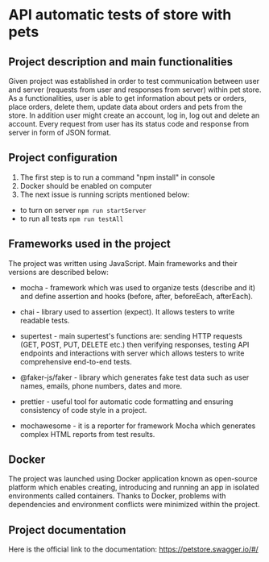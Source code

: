 # API automatic tests of store with pets

## Project description and main functionalities

Given project was established in order to test communication between user and server (requests from user and responses from server) within pet store. As a functionalities, user is able to get information about pets or orders, place orders, delete them, update data about orders and pets from the store. In addition user might create an account, log in, log out and delete an account. Every request from user has its status code and response from server in form of JSON format.

## Project configuration

1. The first step is to run a command "npm install" in console
2. Docker should be enabled on computer
3. The next issue is running scripts mentioned below:
- to turn on server `npm run startServer`
- to run all tests `npm run testAll`

## Frameworks used in the project

The project was written using JavaScript. Main frameworks and their versions are described below:

- mocha - framework which was used to organize tests (describe and it) and define assertion and hooks (before, after, beforeEach, afterEach).

- chai - library used to assertion (expect). It allows testers to write readable tests.

- supertest - main supertest's functions are: sending HTTP requests (GET, POST, PUT, DELETE etc.) then verifying responses, testing API endpoints and interactions with server which allows testers to write comprehensive end-to-end tests.

- @faker-js/faker  - library which generates fake test data such as user names, emails, phone numbers, dates and more.

- prettier - useful tool for automatic code formatting and ensuring consistency of code style in a project.

-  mochawesome - it is a reporter for framework Mocha which generates complex HTML reports from test results.


## Docker

The project was launched using Docker application known as open-source platform which enables creating, introducing and running an app in isolated environments called containers. Thanks to Docker, problems with dependencies and environment conflicts were minimized within the project.


## Project documentation

Here is the official link to the documentation: https://petstore.swagger.io/#/

